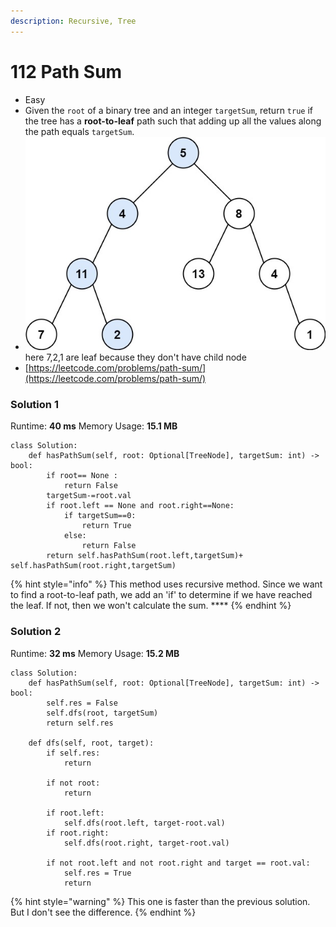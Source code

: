 ```yaml
---
description: Recursive, Tree
---
```


# 112 Path Sum

* Easy
* Given the `root` of a binary tree and an integer `targetSum`, return `true` if the tree has a **root-to-leaf** path such that adding up all the values along the path equals `targetSum`.
* ![](<../../../.gitbook/assets/image (1) (1) (1) (1) (1) (1) (1) (1).png>)here 7,2,1 are leaf because they don't have child node&#x20;
* [https://leetcode.com/problems/path-sum/](https://leetcode.com/problems/path-sum/)

### Solution 1

Runtime: **40 ms** Memory Usage: **15.1 MB**

```
class Solution:
    def hasPathSum(self, root: Optional[TreeNode], targetSum: int) -> bool:
        if root== None :
            return False
        targetSum-=root.val
        if root.left == None and root.right==None:
            if targetSum==0:
                return True
            else:
                return False
        return self.hasPathSum(root.left,targetSum)+ self.hasPathSum(root.right,targetSum)
```

{% hint style="info" %}
This method uses recursive method. Since we want to find a root-to-leaf path, we add an 'if' to determine if we have reached the leaf. If not, then we won't calculate the sum. ****&#x20;
{% endhint %}

### **Solution 2**

Runtime: **32 ms** Memory Usage: **15.2 MB**

```
class Solution:
    def hasPathSum(self, root: Optional[TreeNode], targetSum: int) -> bool:
        self.res = False
        self.dfs(root, targetSum)
        return self.res 
    
    def dfs(self, root, target):
        if self.res:
            return 
        
        if not root:
            return 
        
        if root.left:
            self.dfs(root.left, target-root.val)
        if root.right:
            self.dfs(root.right, target-root.val)
        
        if not root.left and not root.right and target == root.val:
            self.res = True 
            return 
```

{% hint style="warning" %}
This one is faster than the previous solution. But I don't see the difference.
{% endhint %}
